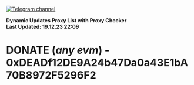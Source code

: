 [![Telegram channel](https://img.shields.io/endpoint?url=https://runkit.io/damiankrawczyk/telegram-badge/branches/master?url=https://t.me/n4z4v0d)](https://t.me/n4z4v0d) 

**Dynamic Updates Proxy List with Proxy Checker**  
**Last Updated: 19.12.23 22:09**

# DONATE (_any evm_) - 0xDEADf12DE9A24b47Da0a43E1bA70B8972F5296F2

